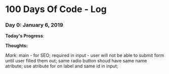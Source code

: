 # 100 Days Of Code - Log

### Day 0: January 6, 2019 

**Today's Progress**: 

**Thoughts:** 

*Mark:* main - for SEO; 
required in input - user will not be able to submit form until user filled them out;
same radio button shoud have same name atribute;
use atribute for on label and same id in input;




